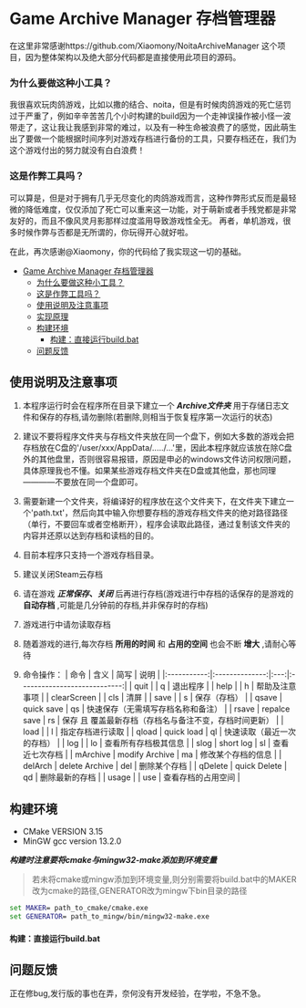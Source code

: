 # Game Archive Manager 存档管理器
在这里非常感谢https://github.com/Xiaomony/NoitaArchiveManager 这个项目，因为整体架构以及绝大部分代码都是直接使用此项目的源码。
### 为什么要做这种小工具？
我很喜欢玩肉鸽游戏，比如以撒的结合、noita，但是有时候肉鸽游戏的死亡惩罚过于严重了，例如辛辛苦苦几个小时构建的build因为一个走神误操作被小怪一波带走了，这让我让我感到非常的难过，以及有一种生命被浪费了的感觉，因此萌生出了要做一个能根据时间序列对游戏存档进行备份的工具，只要存档还在，我们为这个游戏付出的努力就没有白白浪费！
### 这是作弊工具吗？
可以算是，但是对于拥有几乎无尽变化的肉鸽游戏而言，这种作弊形式反而是最轻微的降低难度，仅仅添加了死亡可以重来这一功能，对于萌新或者手残党都是非常友好的，而且不像风灵月影那样过度滥用导致游戏性全无。
再者，单机游戏，很多时候作弊与否都是无所谓的，你玩得开心就好啦。


在此，再次感谢@Xiaomony，你的代码给了我实现这一切的基础。




- [Game Archive Manager 存档管理器](#game-archive-manager-存档管理器)
    - [为什么要做这种小工具？](#为什么要做这种小工具)
    - [这是作弊工具吗？](#这是作弊工具吗)
  - [使用说明及注意事项](#使用说明及注意事项)
  - [实现原理](#实现原理)
  - [构建环境](#构建环境)
      - [构建：直接运行build.bat](#构建直接运行buildbat)
  - [问题反馈](#问题反馈)
  
## 使用说明及注意事项

1. 本程序运行时会在程序所在目录下建立一个 **_Archive文件夹_** 用于存储日志文件和保存的存档,请勿删除(若删除,则相当于恢复程序第一次运行的状态)

2. 建议不要将程序文件夹与存档文件夹放在同一个盘下，例如大多数的游戏会把存档放在C盘的'/user/xxx/AppData/...../...'里，因此本程序就应该放在除C盘外的其他盘里，否则很容易报错，原因是申必的windows文件访问权限问题，具体原理我也不懂。如果某些游戏存档文件夹在D盘或其他盘，那也同理————不要放在同一个盘即可。
3. 需要新建一个文件夹，将编译好的程序放在这个文件夹下，在文件夹下建立一个'path.txt'，然后向其中输入你想要存档的游戏存档文件夹的绝对路径路径（单行，不要回车或者空格断开），程序会读取此路径，通过复制该文件夹的内容并还原以达到存档和读档的目的。
4. 目前本程序只支持一个游戏存档目录。


5. 建议关闭Steam云存档

6. 请在游戏 **_正常保存、关闭_** 后再进行存档(游戏进行中存档的话保存的是游戏的 **自动存档** ,可能是几分钟前的存档,并非保存时的存档)

7. 游戏进行中请勿读取存档

8. 随着游戏的进行,每次存档 **所用的时间** 和 **占用的空间** 也会不断 **增大** ,请耐心等待

9. 命令操作：
   | 命令          | 含义             | 简写  | 说明                           |
   |:-----------:|:--------------:|:---:|:----------------------------:|
   | quit        |                | q   | 退出程序                         |
   | help        |                | h   | 帮助及注意事项                      |
   | clearScreen |                | cls | 清屏                           |
   | save        |                | s   | 保存（存档）                       |
   | qsave       | quick save     | qs  | 快速保存（无需填写存档名称和备注）            |
   | rsave       | repalce save   | rs  | 保存 且 覆盖最新存档（存档名与备注不变，存档时间更新） |
   | load        |                | l   | 指定存档进行读取                     |
   | qload       | quick load     | ql  | 快速读取（最近一次的存档）                |
   | log         |                | lo  | 查看所有存档极其信息                   |
   | slog        | short log      | sl  | 查看近七次存档                |
   | mArchive    | modify Archive | ma  | 修改某个存档的信息                    |
   | delArch     | delete Archive | del | 删除某个存档                       |
   | qDelete     | quick Delete   | qd  | 删除最新的存档                      |
   | usage       |                | use | 查看存档的占用空间            |


## 构建环境

- CMake VERSION 3.15
- MinGW gcc version 13.2.0

**_构建时注意要将cmake与mingw32-make添加到环境变量_**

>若未将cmake或mingw添加到环境变量,则分别需要将build.bat中的MAKER改为cmake的路径,GENERATOR改为mingw下bin目录的路径

```bat
set MAKER= path_to_cmake/cmake.exe
set GENERATOR= path_to_mingw/bin/mingw32-make.exe
```

#### 构建：直接运行build.bat

## 问题反馈
正在修bug,发行版的事也在弄，奈何没有开发经验，在学啦，不急不急。

